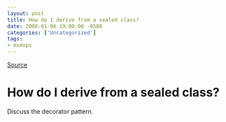 ```yaml
---
layout: post
title: How do I derive from a sealed class?
date: 2008-01-06 19:00:00 -0500
categories: ['Uncategorized']
tags:
- msmvps
---
```

[Source](http://blogs.msmvps.com/peterritchie/2008/01/07/how-do-i-derive-from-a-sealed-class/ "Permalink to How do I derive from a sealed class?")

# How do I derive from a sealed class?
Discuss the decorator pattern.

